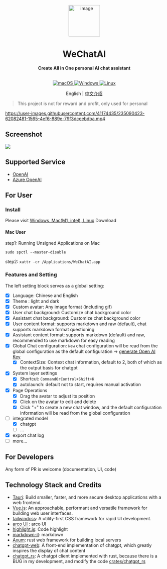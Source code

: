 <p align="center">
 <img src="docs/image/logo.png?raw=true" alt="image" height="100px"/>
<h1 align="center">WeChatAI</h1>
<div align="center">
 <strong>
    Create All in One personal AI chat assistant
 </strong>
</div>
<br/>
<p align="center">
<a href="https://github.com/bingryan/WeChatAI/releases" target="_blank">
<img alt="macOS" src="https://img.shields.io/badge/-macOS-black?style=for-the-badge&logo=apple&logoColor=white" />
</a>
<a href="https://github.com/bingryan/WeChatAI/releases" target="_blank">
<img alt="Windows" src="https://img.shields.io/badge/Windows-0078D6?style=for-the-badge&logo=windows&logoColor=green" />
</a>
<a href="https://github.com/bingryan/WeChatAI/releases" target="_blank">
<img alt="Linux" src="https://img.shields.io/badge/Linux-FCC624?style=for-the-badge&logo=linux&logoColor=black" />
</a>
</p>

<p align="center">
    English | <a href="./README-CN.md">中文介绍</a>
</p>

> This project is not for reward and profit, only used for personal

https://user-images.githubusercontent.com/41174435/235090423-62082481-1565-4ef6-889e-79f3dceebdba.mp4

## Screenshot

![](docs/image/WeChatAI-1.png)

## Supported Service

- [OpenAI](platform.openai.com)
- [Azure OpenAI](azure.com)

## For User

### Install

Please visit [Windows, Mac(M1, intel), Linux](https://github.com/bingryan/WeChatAI/releases) Download

#### Mac User

step1: Running Unsigned Applications on Mac

```
sudo spctl --master-disable
```

step2: `xattr -cr /Applications/WeChatAI.app`


### Features and Setting

The left setting block serves as a global setting:

- [x] Language: Chinese and English
- [x] Theme   : light and dark
- [x] Custom avatar: Any image format (including gif)
- [x] User chat background: Customize chat background color
- [x] Assistant chat background: Customize chat background color
- [x] User content format: supports markdown and raw (default), chat supports markdown format questioning
- [x] Assistant content format: supports markdown (default) and raw, recommended to use markdown for easy reading
- [x] Global Chat configuration: `New` chat configuration will be read from the global configuration as the default configuration -> [generate Open AI Key](https://platform.openai.com/account/api-keys)
  - [x] ContextSize: Context chat information, default to 2, both of which as the output basis for chatgpt
- [x] System layer settings
  - [x] Shortcut: `CommandOrControl+Shift+K`
  - [x] autolaunch: default not to start, requires manual activation
- [x] Page Operations
  - [x] Drag the avatar to adjust its position
  - [x] Click on the avatar to edit and delete
  - [x] Click "+" to create a new chat window, and the default configuration information will be read from the global configuration
- [ ] integrated model
  - [x] chatgpt
  - [ ] ...
- [x] export chat log
- [ ] more...

## For Developers

Any form of PR is welcome (documentation, UI, code)

## Technology Stack and Credits

- [Tauri](https://github.com/tauri-apps/tauri): Build smaller, faster, and more secure desktop applications with a web frontend.
- [Vue.js](https://vuejs.org/): An approachable, performant and versatile framework for building web user interfaces.
- [tailwindcss](https://github.com/tailwindlabs/tailwindcss): A utility-first CSS framework for rapid UI development.
- [arco UI ](https://arco.design/): arco UI
- [highlight.js](https://github.com/highlightjs/highlight.js/): Code highlight
- [markdown-it](https://github.com/markdown-it/markdown-it): markdown
- [Axum](https://github.com/tokio-rs/axum): rust web framework for building local servers
- [chatgpt-web](https://github.com/Chanzhaoyu/chatgpt-web): A front-end implementation of chatgpt, which greatly inspires the display of chat content
- [chatgpt_rs](https://github.com/Maxuss/chatgpt_rs): A chatgpt client implemented with rust, because there is a BUG in my development, and modify the code [crates/chatgpt_rs](https://github.com/bingryan/chat-ai-model/tree/main/crates/chatgpt_rs)
